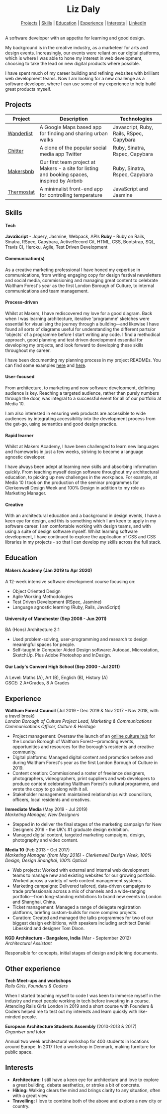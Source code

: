 <div align="center">

<h1>Liz Daly</h1>

[Projects](#projects) | [Skills](#skills) | [Education](#education) | [Experience](#experience) | [Interests](#interests) | [LinkedIn](https://www.linkedin.com/in/lookupdaily/)

</div>

\
A software developer with an appetite for learning and good design. 

My background is in the creative industry, as a marketeer for arts and design events. Increasingly, our events were reliant on our digital platforms, which is where I was able to hone my interest in web development, choosing to take the lead on new digital products where possible.

I have spent much of my career building and refining websites with brilliant web development teams. Now I am looking for a new challenge as a software developer, where I can use some of my experience to help build great products myself. 

## Projects

|Project   |Description                                                |Technologies                            |
|----------|-----------------------------------------------------------|----------------------------------------|
|[Wanderlist](https://github.com/lookupdaily/Wanderlist)|A Google Maps based app for finding and sharing urban walks|Javascript, Ruby, Rails, RSpec, Capybara|
|[Chitter](https://github.com/lookupdaily/chitter-challenge)|A clone of the popular social media app Twitter            |Ruby, Sinatra, Rspec, Capybara          |
|[Makersbnb](https://github.com/davmcgregor/Makersbnb)|Our first team project at Makers - a site for listing and booking spaces, inspired by Airbnb |Ruby, Sinatra, Rspec, Capybara|
|[Thermostat](https://github.com/lookupdaily/thermostat)|A minimalist front-end app for controlling temperature     |JavaScript and Jasmine                  | 


## Skills

#### Tech

**JavaScript** - Jquery, Jasmine, Webpack, APIs
**Ruby** - Ruby on Rails, Sinatra, RSpec, Capybara, ActiveRecord
Git, HTML, CSS, Bootstrap, SQL, Travis CI, Heroku, Agile, Test Driven Development

#### Communication(s)

As a creative marketing professional I have honed my expertise in communications, from writing engaging copy for design festival newsletters and social media, commissioning and managing great content to celebrate Waltham Forest's year as the first London Borough of Culture, to internal communications and team management.

#### Process-driven

Whilst at Makers, I have rediscovered my love for a good diagram. Back when I was learning architecture, iterative 'programme' sketches were essential for visualising the journey through a building—and likewise I have found all sorts of diagrams useful for understanding the different parts/or 'objects' of a programme before I start writing any code. I find a methodical approach, good planning and test driven development essential for developing my projects, and look forward to developing these skills throughout my career.

I have been documenting my planning process in my project READMEs. You can find some examples [here](https://github.com/lookupdaily/bank-tech-test) and [here](https://github.com/lookupdaily/chitter-challenge). 

#### User-focused

From architecture, to marketing and now software development, defining audience is key. Reaching a targeted audience, rather than purely numbers through the door, was integral to a successful event for all of our portfolio at Media 10. 

I am also interested in ensuring web products are accessible to wide audiences by integrating accessibility into the development process from the get-go, using semantics and good design practice. 

#### Rapid learner

Whilst at Makers Academy, I have been challenged to learn new languages and frameworks in just a few weeks, striving to become a language agnostic developer.

I have always been adept at learning new skills and absorbing information quickly. From teaching myself design software throughout my architectural education, to picking up new challenges in the workplace. For example, at Media 10 I took on the production of the seminar programmes for Clerkenwell Design Week and 100% Design in addition to my role as Marketing Manager. 

#### Creative

With an architectural education and a background in design events, I have a keen eye for design, and this is something which I am keen to apply in my software career. I am comfortable working with design teams, and with using a suite of design software myself. Whilst learning software development, I have continued to explore the application of CSS and CSS libraries in my projects - so that I can develop my skills across the full stack. 

## Education

#### Makers Academy (Jan 2019 to Apr 2020)

A 12-week intensive software development course focusing on:

- Object Oriented Design
- Agile Working Methodologies  
- Test Driven Development (RSpec, Jasmine)
- Language agnostic learning (Ruby, Rails, JavaScript)

#### University of Manchester (Sep 2008 - Jun 2011)

BA (Hons) Architecture 2:1

- Used problem-solving, user-programming and research to design meaningful spaces for people.
- Self-taught in Computer Aided Design software: Autocad, Microstation, SketchUp. Plus Adobe Photoshop and InDesign.

#### Our Lady's Convent High School (Sep 2000 - Jul 2011)

A Level:
Maths (A), Art (B), English (B), History (A) \
GSCE:
2 A*Grades, 8 A Grades

## Experience

**Waltham Forest Council** (Jul 2019 - Dec 2019 & Nov 2017 - Nov 2018, with a travel break)    
*London Borough of Culture Project Lead, Marketing & Communications* \
*Communications Officer, Culture & Heritage*  
- Project management: Oversaw the launch of an [online culture hub](https://wfculture.co.uk/) for the London Borough of Waltham Forest—promoting events, opportunities and resources for the borough's residents and creative community.
- Digital platforms: Managed digital content and promotion before and during Waltham Forest's year as the first London Borough of Culture in 2019. 
- Content creation: Commissioned a roster of freelance designers, photographers, videographers, print suppliers and web developers to produce content celebrating Waltham Forest's cultural programme, and wrote the copy to go along with it all.
- Stakeholder management: maintained relationships with councillors, officers, local residents and creatives.

**Immediate Media** (May 2019 - Jul 2019)   
*Marketing Manager, New Designers*  
- Stepped in to deliver the final stages of the marketing campaign for New Designers 2019 - the UK's #1 graduate design exhibition.
- Managed digital content, targeted marketing campaigns, design, photography and video content.

**Media 10** (Feb 2013 - Oct 2017) \
*Marketing Manager (from May 2016) - Clerkenwell Design Week, 100% Design, Design Shanghai, 100% Optical*

- Web projects: Worked with external and internal web development teams to manage new and existing websites for our growing portfolio. Worked across a variety of web content management systems.
- Marketing campaigns: Delivered tailored, data-driven campaigns to trade professionals across a mix of channels and a wide-ranging portfolio—from long-standing exhibitions to brand new events in London and Shanghai, China.
- Ticket management: Managed a range of delegate registration platforms, briefing custom-builds for more complex projects.
- Curation: Created and managed the talks programmes for two of our biggest design exhibitions, with speakers including architect Daniel Libeskind and designer Tom Dixon.

**KGD Architecture - Bangalore, India** (Mar - September 2012) \
*Architectural Assistant*

Responsible for concepts, initial stages of design and pitching documents.

## Other experience

**Tech Meet-ups and workshops** \
*Rails Girls*, *Founders & Coders*

When I started teaching myself to code I was keen to immerse myself in the industry and meet people working in tech before investing in a course. Attending Rails Girls London in 2019 and a short course with Founders & Coders helped me to test out my interests and learn quickly with like-minded people. 

**European Architecture Students Assembly** (2010-2013 & 2017) \
*Organiser and tutor*

Annual two week architectural workshop for 400 students in locations around Europe. In 2017 I led a workshop in Denmark, making furniture for public space.


## Interests

- **Architecture:** I still have a keen eye for architecture and love to explore a great building, debate aesthetics, or stroke a bit of concrete.
- **Hiking:** Walking clears the mind and brings clarity to any situation, often with a great view.
- **Travelling:** I love to combine both of the above and explore a new city or country. 
